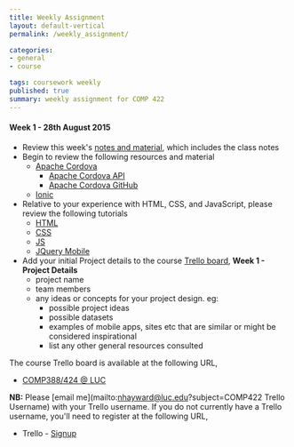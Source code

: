 ```yaml
---
title: Weekly Assignment
layout: default-vertical
permalink: /weekly_assignment/

categories:
- general
- course

tags: coursework weekly
published: true
summary: weekly assignment for COMP 422
---
```


#### Week 1 - 28th August 2015

* Review this week's [notes and material](/notes), which includes the class notes
* Begin to review the following resources and material
  * [Apache Cordova](https://cordova.apache.org/)
    * [Apache Cordova API](http://docs.cordova.io)
    * [Apache Cordova GitHub](https://github.com/apache?utf8=%E2%9C%93&query=cordova)
  * [Ionic](http://ionic.io/)
* Relative to your experience with HTML, CSS, and JavaScript, please review the following tutorials
  * [HTML](http://www.w3schools.com/html/default.asp)
  * [CSS](http://www.w3schools.com/css/default.asp)
  * [JS](http://www.w3schools.com/js/default.asp)
  * [JQuery Mobile](http://www.w3schools.com/jquerymobile/default.asp)
* Add your initial Project details to the course [Trello board](https://trello.com/comp388422luc), **Week 1 - Project Details**
  * project name
  * team members
  * any ideas or concepts for your project design. eg:
    * possible project ideas
    * possible datasets
    * examples of mobile apps, sites etc that are similar or might be considered inspirational
    * list any other general resources consulted

The course Trello board is available at the following URL,

* [COMP388/424 @ LUC](https://trello.com/comp388422luc)

**NB:** Please [email me](mailto:nhayward@luc.edu?subject=COMP422 Trello Username) with your Trello username. If you do not currently have a Trello username, you'll need to register at the following URL,

* Trello - [Signup](https://trello.com/signup)
